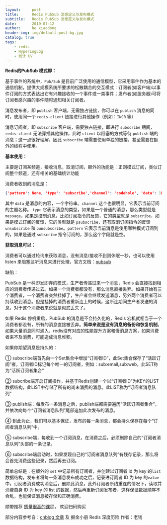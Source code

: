 ```yaml
---
layout:     post
title:      Redis PubSub 消息定义与发布模式
subtitle:   Redis PubSub 消息定义与发布模式
date:       2019-07-12
author:     he xiaodong
header-img: img/default-post-bg.jpg
catalog: true
tags:
    - redis
    - HyperLogLog
    - 统计 UV
---
```


**Redis的PubSub 模式即：**

基于事件的系统中，`Pub/Sub` 是目前广泛使用的通信模型，它采用事件作为基本的通信机制，提供大规模系统所要求的松散耦合的交互模式：订阅者(如客户端)以事件订阅的方式表达出它有兴趣接收的一个事件或一类事件；发布者(如服务器)可将订阅者感兴趣的事件随时通知相关订阅者。

消息发布者，即 `publish` 客户端，无需独占链接，你可以在 `publish` 消息的同时，使用同一个 `redis-client` 链接进行其他操作（例如：`INCR` 等）

消息订阅者，即 `subscribe` 客户端，需要独占链接，即进行 `subscribe` 期间，`redis-client` 无法穿插其他操作，此时 `client` 以阻塞的方式等待 `publish` 端的消息；这一点很好理解，因此 `subscribe` 端需要使用单独的链接，甚至需要在额外的线程中使用。

**基本使用：**

主要是订阅某频道，接收消息，取消订阅，额外的功能是：正则模式订阅，类似订阅整个频道，还有相关的基础统计功能

消费者收到的消息是：
```json
{'pattern': None, 'type': 'subscribe','channel': 'codehole', 'data': 1L} {'pattern': None, 'type': 'message','channel': 'codehole', 'data': 'python comes'}
```

其中 `data` 是消息的内容，一个字符串。`channel` 这个也很明显，它表示当前订阅的主题名称。 `type` 它表示消息的类型，如果是一个普通的消息，那么类型就是 `message`，如果是控制消息，比如订阅指令的反馈，它的类型就是 `subscribe`，如果是模式订阅的反馈，它的类型就是 `psubscribe`，还有取消订阅指令的反馈 `unsubscribe` 和 `punsubscribe`。`pattern` 它表示当前消息是使用哪种模式订阅到的，如果是通过 `subscribe` 指令订阅的，那么这个字段就是空。


**获取消息可以：**

消费者可以通过轮询来获取消息，没有消息/接收不到则休眠一秒，也可以使用 listen 来阻塞监听消息来进行处理，官方文档：[pubsub](http://doc.redisfans.com/pub_sub/pubsub.html)

缺陷：

PubSub 是一种即发即弃的模式，生产者传递过来一个消息，Redis 会直接找到相应的消费者传递过去。如果一个消费者都没有，那么消息直接丢弃。如果开始有三个消费者，一个消费者突然挂掉了，生产者会继续发送消息，另外两个消费者可以持续收到消息。但是挂掉的消费者重新连上的时候，这断连期间生产者发送的消息，对于这个消费者来说就是彻底丢失了。

如果 Redis 停机重启，PubSub 的消息是不会持久化的，Redis 宕机就相当于一个消费者都没有，所有的消息直接被丢弃。**简单来说是没有消息的备份和恢复机制**。如果大量消息同时涌入，redis没有对应的性能提升方案和慢消息方案，如果消费者来不及消费，可能造成消息堆积。


如果你期望消息是持久的：

① subscribe端首先向一个Set集合中增加“订阅者ID”，此Set集合保存了“活跃订阅”者，订阅者ID标记每个唯一的订阅者，例如：sub:email,sub:web。此SET称为“活跃订阅者集合”

② subcribe端开启订阅操作，并基于Redis创建一个以“订阅者ID”为KEY的LIST数据结构，此LIST中存储了所有的尚未消费的消息。此LIST称为“订阅者消息队列”

③ publish端：每发布一条消息之后，publish端都需要遍历“活跃订阅者集合”，并依次向每个“订阅者消息队列”尾部追加此次发布的消息。

④ 到此为止，我们可以基本保证，发布的每一条消息，都会持久保存在每个“订阅者消息队列”中。

⑤ subscribe端，每收到一个订阅消息，在消费之后，必须删除自己的“订阅者消息队列”头部的一条记录。

⑥ subscribe端启动时，如果发现自己的“订阅者消息队列”有残存记录，那么将会首先消费这些记录，然后再去订阅。
 
简单总结是：在额外的 `set` 中记录所有订阅者，并创建以订阅者 id 为 key 的`list` 数据结构，发布者将每一条消息发布成功之后，记录进订阅者 ID 为 key 的`value` 中，订阅者消费成功消息后，删除此消息，此外订阅者断线重连的情况下，读取并消费自身 ID 为 key 的 list 的数据，然后再重新订阅发布者，这样保证数据顺序不会乱，也能保证消息被存储和正确消费。

顺带推荐 [质量很高的课程](https://hxd.best/2021/04/01/%E6%8E%A8%E8%8D%90%E5%87%A0%E4%B8%AA%E4%B8%8D%E9%94%99%E7%9A%84%E6%95%99%E7%A8%8B-%E6%9E%81%E5%AE%A2%E6%97%B6%E9%97%B4%E4%B8%93%E6%A0%8F/)， 欢迎扫码购买

部分内容参考自：[cnblog 文章](http://www.cnblogs.com/shihaiming/p/6054192.html?utm_source=itdadao&utm_medium=referral) 及 掘金小册 Redis 深度历险 作者：老钱